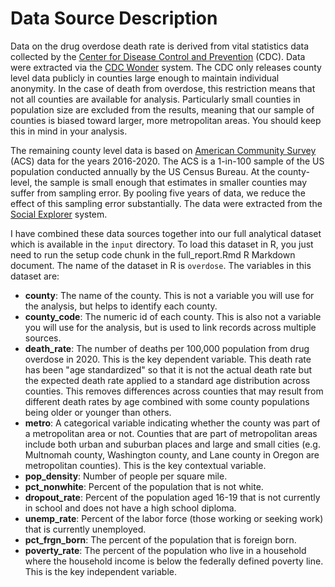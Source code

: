 # Data Source Description

Data on the drug overdose death rate is derived from vital statistics data collected by the [Center for Disease Control and Prevention](https://www.cdc.gov/nchs/nvss/index.htm) (CDC). Data were extracted via the [CDC Wonder](https://wonder.cdc.gov/) system. The CDC only releases county level data publicly in counties large enough to maintain individual anonymity. In the case of death from overdose, this restriction means that not all counties are available for analysis. Particularly small counties in population size are excluded from the results, meaning that our sample of counties is biased toward larger, more metropolitan areas. You should keep this in mind in your analysis.

The remaining county level data is based on [American Community Survey](https://www.census.gov/programs-surveys/acs) (ACS) data for the years 2016-2020. The ACS is a 1-in-100 sample of the US population conducted annually by the US Census Bureau. At the county-level, the sample is small enough that estimates in smaller counties may suffer from sampling error. By pooling five years of data, we reduce the effect of this sampling error substantially. The data were extracted from the [Social Explorer](https://www.socialexplorer.com/explore-maps) system.

I have combined these data sources together into our full analytical dataset which is available in the `input` directory. To load this dataset in R, you just need to run the setup code chunk in the full_report.Rmd R Markdown document. The name of the dataset in R is `overdose`. The variables in this dataset are:

* **county**: The name of the county. This is not a variable you will use for the analysis, but helps to identify each county.
* **county_code**: The numeric id of each county. This is also not a variable you will use for the analysis, but is used to link records across multiple sources.
* **death_rate**: The number of deaths per 100,000 population from drug overdose in 2020. This is the key dependent variable. This death rate has been "age standardized" so that it is not the actual death rate but the expected death rate applied to a standard age distribution across counties. This removes differences across counties that may result from different death rates by age combined with some county populations being older or younger than others.
* **metro**: A categorical variable indicating whether the county was part of a metropolitan area or not. Counties that are part of metropolitan areas include both urban and suburban places and large and small cities (e.g. Multnomah county, Washington county, and Lane county in Oregon are metropolitan counties). This is the key contextual variable.
* **pop_density**: Number of people per square mile.
* **pct_nonwhite**: Percent of the population that is not white.
* **dropout_rate**: Percent of the population aged 16-19 that is not currently in school and does not have a high school diploma.
* **unemp_rate**: Percent of the labor force (those working or seeking work) that is currently unemployed.
* **pct_frgn_born**: The percent of the population that is foreign born.
* **poverty_rate**: The percent of the population who live in a household where the household income is below the federally defined poverty line. This is the key independent variable.
